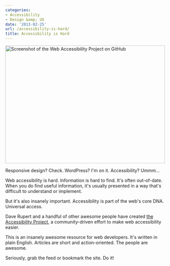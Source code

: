 ```yaml
---
categories:
- Accessibility
- Design &amp; UX
date: '2013-02-25'
url: /accessibility-is-hard/
title: Accessibility is Hard
---
```


<img src="https://gomakethings.com/wp-content/uploads/2013/02/web-accessibility.jpg" title="Screenshot of the Web Accessibility Project on GitHub" width="500" height="369" class="aligncenter size-full wp-image-4079" />

Responsive design? Check. WordPress? I'm on it. Accessibility? Ummm...

Web accessibility is hard. Information is hard to find. It's often out-of-date. When you do find useful information, it's usually presented in a way that's difficult to understand or implement.

But it's also insanely important. Accessibility is part of the web's core DNA. Universal access.

Dave Rupert and a handful of other awesome people have created <a href="http://a11yproject.com/">the Accessibility Project</a>, a community-driven effort to make web accessibility easier.

This is an insanely awesome resource for web developers. It's written in plain English. Articles are short and action-oriented. The people are awesome.

Seriously, grab the feed or bookmark the site. Do it!